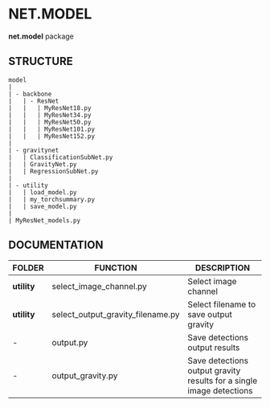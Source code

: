 # NET.MODEL
**net.model** package

## STRUCTURE

    model
    |
    | - backbone
    |   | - ResNet
    |   |   | MyResNet18.py
    |   |   | MyResNet34.py
    |   |   | MyResNet50.py
    |   |   | MyResNet101.py
    |   |   | MyResNet152.py
    |   
    | - gravitynet
    |   | ClassificationSubNet.py
    |   | GravityNet.py
    |   | RegressionSubNet.py
    |
    | - utility
    |   | load_model.py
    |   | my_torchsummary.py
    |   | save_model.py
    |
    | MyResNet_models.py

## DOCUMENTATION

| FOLDER       | FUNCTION                          | DESCRIPTION                                                          |
|--------------|-----------------------------------|----------------------------------------------------------------------|
| **utility**  | select_image_channel.py           | Select image channel                                                 |
| **utility**  | select_output_gravity_filename.py | Select filename to save output gravity                               |
| -            | output.py                         | Save detections output results                                       |
| -            | output_gravity.py                 | Save detections output gravity results for a single image detections |
